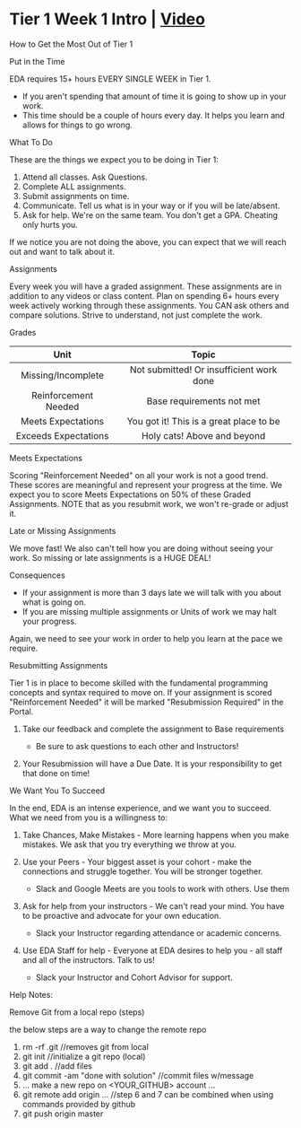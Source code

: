 # Tier 1 Week 1 Intro | [Video](https://vimeo.com/manage/videos/1027491516/609b2876b3)

How to Get the Most Out of Tier 1

Put in the Time

EDA requires 15+ hours EVERY SINGLE WEEK in Tier 1.

* If you aren't spending that amount of time it is going to show up in your work.
* This time should be a couple of hours every day. It helps you learn and allows for things to go wrong.

What To Do

These are the things we expect you to be doing in Tier 1:

1. Attend all classes. Ask Questions.
2. Complete ALL assignments.
3. Submit assignments on time.
4. Communicate. Tell us what is in your way or if you will be late/absent.
5. Ask for help. We're on the same team. You don't get a GPA. Cheating only hurts you.

If we notice you are not doing the above, you can expect that we will reach out and want to talk about it.

Assignments

Every week you will have a graded assignment. These assignments are in addition to any videos or class content.
Plan on spending 6+ hours every week actively working through these assignments. You CAN ask others and compare solutions. Strive to understand, not just complete the work.


Grades

| Unit | Topic |
| :----------: | :---------: |	
| Missing/Incomplete | Not submitted! Or insufficient work done |
| Reinforcement Needed | Base requirements not met |
| Meets Expectations | You got it! This is a great place to be |
| Exceeds Expectations | Holy cats! Above and beyond |


Meets Expectations

Scoring "Reinforcement Needed" on all your work is not a good trend. These scores are meaningful and represent your progress at the time.
We expect you to score Meets Expectations on 50% of these Graded Assignments. NOTE that as you resubmit work, we won't re-grade or adjust it.

Late or Missing Assignments

We move fast! We also can't tell how you are doing without seeing your work. So missing or late assignments is a HUGE DEAL!

Consequences

* If your assignment is more than 3 days late we will talk with you about what is going on.
* If you are missing multiple assignments or Units of work we may halt your progress.

Again, we need to see your work in order to help you learn at the pace we require.

Resubmitting Assignments

Tier 1 is in place to become skilled with the fundamental programming concepts and syntax required to move on.
If your assignment is scored "Reinforcement Needed" it will be marked "Resubmission Required" in the Portal.

1. Take our feedback and complete the assignment to Base requirements

    * Be sure to ask questions to each other and Instructors!

1. Your Resubmission will have a Due Date. It is your responsibility to get that done on time!


We Want You To Succeed

In the end, EDA is an intense experience, and we want you to succeed.
What we need from you is a willingness to:

1. Take Chances, Make Mistakes - More learning happens when you make mistakes. We ask that you try everything we throw at you.
2. Use your Peers - Your biggest asset is your cohort - make the connections and struggle together. You will be stronger together.

    * Slack and Google Meets are you tools to work with others. Use them

1. Ask for help from your instructors - We can't read your mind. You have to be proactive and advocate for your own education.

    * Slack your Instructor regarding attendance or academic concerns.

1. Use EDA Staff for help - Everyone at EDA desires to help you - all staff and all of the instructors. Talk to us!

    * Slack your Instructor and Cohort Advisor for support.


Help Notes:

Remove Git from a local repo (steps)

the below steps are a way to change the remote repo

1. rm -rf .git   //removes git from local
2. git init  //initialize a git repo (local)
3. git add .  //add files
4. git commit -am "done with solution" //commit files w/message
5. ... make a new repo on <YOUR_GITHUB> account ...  
6. git remote add origin ...  //step 6 and 7 can be combined when using commands provided by github
7. git push origin master 


